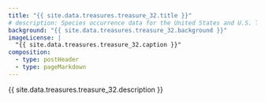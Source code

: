 ```yaml
---
title: "{{ site.data.treasures.treasure_32.title }}"
# description: Species occurrence data for the United States and U.S. Territories.
background: "{{ site.data.treasures.treasure_32.background }}"
imageLicense: |
  "{{ site.data.treasures.treasure_32.caption }}"
composition:
  - type: postHeader
  - type: pageMarkdown
---
```


{{ site.data.treasures.treasure_32.description }}
